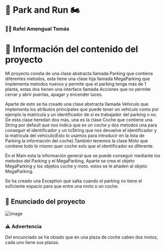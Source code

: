 # 🚗 Park and Run 🏍️

### 👨‍💻 Rafel Amengual Tomás

# 📜 Información del contenido del proyecto
Mi proyecto consta de una clase abstracta llamada Parking que contiene diferentes metodos, esta tiene una clase hija llamada MegaParking que implementa metodos nuevos y permite que el parking tenga más de 1 planta, estas dos tienen una interface llamada Acciones que no permite cerrar y abrir puertas, apagar y encender luces.

Aparte de esto se ha creado una clase abstracta llamada Vehiculo que implementa los atributos principales que puede tener un 
vehiculo como por ejemplo la matricula y un identificador de si es trabajador del parking o no. De esta clase heredan dos más,
una es la clase Coche que contiene una String por default que nos indica que es un coche y dos metodos una para conseguir el identificador y un toString que nos devuelve el identificador y la matricula del vehiculo(Esto lo usamos para introducir en la lista de Parking la información del coche).También tenemos la clase Moto que contiene todo lo mismo quer coche solo que el identificador es diferente.

En el Main esta la información general que se puede conseguir mediante los metodos del Parking y el MegaParking, Aparte se crea el objeto MegaParking y los objetos coche y moto. estos se le añaden al objeto MegaParking.

Se ha creado una Exception que salta cuando el parking no tiene el suficiente espacio para que entre una moto o un coche.

## 📕 Enunciado del proyecto
![image](https://github.com/RafelAm/Park-And-Run/assets/147522281/30c7fac5-679c-41b9-a1e0-042340d06360)


### ⚠️ Advertencia

Del encunciado se ha obiado que en una plaza de coche caben dos motos, cada uno tiene sus plazas.
